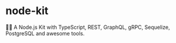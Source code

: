 # node-kit

🐢🚀 A Node.js Kit with TypeScript, REST, GraphQL, gRPC, Sequelize, PostgreSQL and awesome tools.
